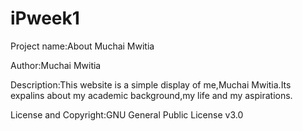 # iPweek1
Project name:About Muchai Mwitia

Author:Muchai Mwitia

Description:This website is a simple display of me,Muchai Mwitia.Its expalins about my academic background,my life and my aspirations.

License and Copyright:GNU General Public License v3.0

